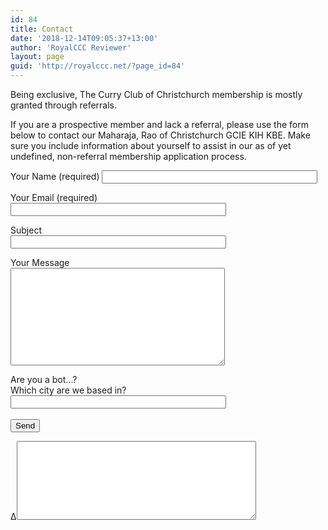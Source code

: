 ```yaml
---
id: 84
title: Contact
date: '2018-12-14T09:05:37+13:00'
author: 'RoyalCCC Reviewer'
layout: page
guid: 'http://royalccc.net/?page_id=84'
---
```


Being exclusive, The Curry Club of Christchurch membership is mostly granted through referrals.

If you are a prospective member and lack a referral, please use the form below to contact our Maharaja, Rao of Christchurch GCIE KIH KBE. Make sure you include information about yourself to assist in our as of yet undefined, non-referral membership application process.

<div class="wpcf7 no-js" dir="ltr" id="wpcf7-f107-o1" lang="en-US"><div class="screen-reader-response">
</div><form action="/wp-admin/export.php?type=jekyll#wpcf7-f107-o1" aria-label="Contact form" class="wpcf7-form init" data-status="init" method="post" novalidate="novalidate"><div style="display: none;"><input name="_wpcf7" type="hidden" value="107"></input><input name="_wpcf7_version" type="hidden" value="5.9.8"></input><input name="_wpcf7_locale" type="hidden" value="en_US"></input><input name="_wpcf7_unit_tag" type="hidden" value="wpcf7-f107-o1"></input><input name="_wpcf7_container_post" type="hidden" value="0"></input><input name="_wpcf7_posted_data_hash" type="hidden" value=""></input><input name="_wpcf7_recaptcha_response" type="hidden" value=""></input></div><label> Your Name (required)  
<span class="wpcf7-form-control-wrap" data-name="your-name"><input aria-invalid="false" aria-required="true" class="wpcf7-form-control wpcf7-text wpcf7-validates-as-required" maxlength="400" name="your-name" size="40" type="text" value=""></input></span> </label>

<label> Your Email (required)  
<span class="wpcf7-form-control-wrap" data-name="your-email"><input aria-invalid="false" aria-required="true" class="wpcf7-form-control wpcf7-email wpcf7-validates-as-required wpcf7-text wpcf7-validates-as-email" maxlength="400" name="your-email" size="40" type="email" value=""></input></span> </label>

<label> Subject  
<span class="wpcf7-form-control-wrap" data-name="your-subject"><input aria-invalid="false" class="wpcf7-form-control wpcf7-text" maxlength="400" name="your-subject" size="40" type="text" value=""></input></span> </label>

<label> Your Message  
<span class="wpcf7-form-control-wrap" data-name="your-message"><textarea aria-invalid="false" class="wpcf7-form-control wpcf7-textarea" cols="40" maxlength="2000" name="your-message" rows="10"></textarea></span> </label>

<label> Are you a bot...?</label>  
<span class="wpcf7-form-control-wrap" data-name="quiz-203"><label><span class="wpcf7-quiz-label">Which city are we based in?</span> <input aria-invalid="false" aria-required="true" autocomplete="off" class="wpcf7-form-control wpcf7-quiz" name="quiz-203" size="40" type="text"></input></label><input name="_wpcf7_quiz_answer_quiz-203" type="hidden" value="974818c50a550f741648763e15509824"></input></span>  
<span class="wpcf7-form-control-wrap honeypot-360-wrap" id="wpcf7-67caa5fead201-wrapper" style="display:none !important; visibility:hidden !important;"><label class="hp-message" for="wpcf7-67caa5fead201-field">Please leave this field empty.</label><input autocomplete="new-password" class="wpcf7-form-control wpcf7-text" id="wpcf7-67caa5fead201-field" name="honeypot-360" size="40" tabindex="-1" type="text" value=""></input></span>  
<input class="wpcf7-form-control wpcf7-submit has-spinner" type="submit" value="Send"></input>

<label>Δ<textarea cols="45" maxlength="100" name="_wpcf7_ak_hp_textarea" rows="8"></textarea></label><input id="ak_js_1" name="_wpcf7_ak_js" type="hidden" value="204"></input><script>document.getElementById( "ak_js_1" ).setAttribute( "value", ( new Date() ).getTime() );</script>

<div aria-hidden="true" class="wpcf7-response-output"></div></form></div>